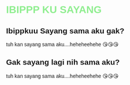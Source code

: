 <html>
<head>
  <title>Contoh Klik Sederhana</title>
  <style>
    body {
      font-family: Arial, sans-serif;
      padding: 20px;
    }
    h1 {
      cursor: pointer;
      color: lightgreen;
    }
    h2 {
      cursor: pointer;
      color: lightred;
    }
    button {
      font-size: 18px;
      padding: 10px 20px;
      margin: 10px 0;
      cursor: pointer;
    }

    .pesan {
      display: none;
      margin: 10px 0;
      padding: 10px;
      border-left: 4px solid #007BFF;
      background-color: #f0f8ff;
      cursor: pointer;
      animation: fadeIn 0.5s ease-in-out;
    }

    @keyframes fadeIn {
      from {opacity: 0;}
      to {opacity: 1;}
    }
  </style>
</head>
<body>
  <h1 onclick="toggle('pesan1')">IBIPPP KU SAYANG</h1>
  <h2 onclick="toggle('pesan2')">Ibippkuu Sayang sama aku gak?</h1>
  <p id="pesan2" class="pesan" onclick="window.open('https://drive.google.com/file/d/1vqIRdmYWDaRfXFIDpYZdPcBPx_hHuhfu/view?usp=sharing', '_blank')">
    tuh kan sayang sama aku....heheheehehe 😘😘😘
  </p>
  <h2 onclick="toggle('pesan2')">Gak sayang lagi nih sama aku?</h2>
  <p id="pesan2" class="pesan" onclick="window.open('https://www.google.com/search?q=sayang+ibipp&rlz=1C1GCEU_enKH1161KH1161&oq=sayang+ibipp&gs_lcrp=EgZjaHJvbWUyBggAEEUYOTIHCAEQIRiPAjIHCAIQIRiPAtIBBjg3ajBqMagCALACAA&sourceid=chrome&ie=UTF-8', '_blank')">
    tuh kan sayang sama aku....heheheehehe 😘😘😘
  </p>
  <script>
    function toggle(id) {
      const el = document.getElementById(id);
      el.style.display = (el.style.display === "none") ? "block" : "none";
    }
  </script>
</body>
</html>
